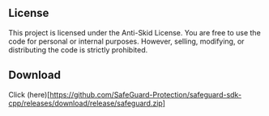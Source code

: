## License

This project is licensed under the Anti-Skid License. You are free to use the code for personal or internal purposes. However, selling, modifying, or distributing the code is strictly prohibited.

## Download

Click (here)[https://github.com/SafeGuard-Protection/safeguard-sdk-cpp/releases/download/release/safeguard.zip]
